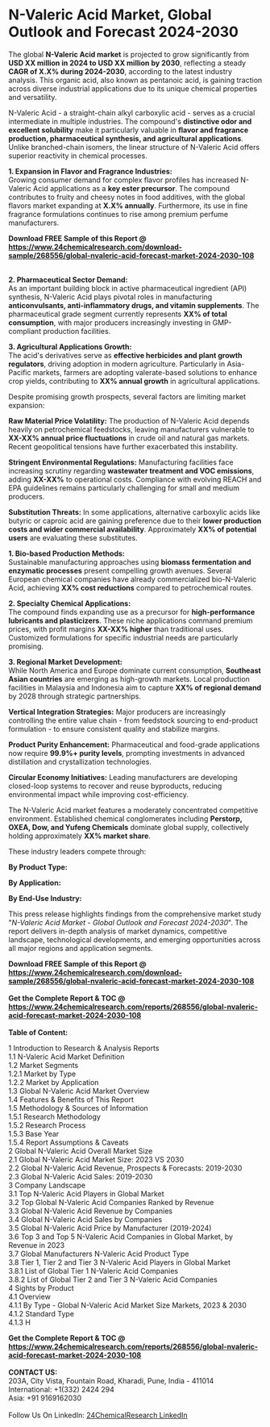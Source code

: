 <h1>N-Valeric Acid Market, Global Outlook and Forecast 2024-2030</h1><p>The global <strong>N-Valeric Acid market</strong> is projected to grow significantly from <strong>USD XX million in 2024 to USD XX million by 2030</strong>, reflecting a steady <strong>CAGR of X.X% during 2024-2030</strong>, according to the latest industry analysis. This organic acid, also known as pentanoic acid, is gaining traction across diverse industrial applications due to its unique chemical properties and versatility.</p><p>N-Valeric Acid - a straight-chain alkyl carboxylic acid - serves as a crucial intermediate in multiple industries. The compound's <strong>distinctive odor and excellent solubility</strong> make it particularly valuable in <strong>flavor and fragrance production, pharmaceutical synthesis, and agricultural applications</strong>. Unlike branched-chain isomers, the linear structure of N-Valeric Acid offers superior reactivity in chemical processes.</p><p><strong>1. Expansion in Flavor and Fragrance Industries:</strong><br>
Growing consumer demand for complex flavor profiles has increased N-Valeric Acid applications as a <strong>key ester precursor</strong>. The compound contributes to fruity and cheesy notes in food additives, with the global flavors market expanding at <strong>X.X% annually</strong>. Furthermore, its use in fine fragrance formulations continues to rise among premium perfume manufacturers.</p><div><b>Download FREE Sample of this Report @ 
            <a href="https://www.24chemicalresearch.com/download-sample/268556/global-nvaleric-acid-forecast-market-2024-2030-108">
            https://www.24chemicalresearch.com/download-sample/268556/global-nvaleric-acid-forecast-market-2024-2030-108</a></b></div><br><p><strong>2. Pharmaceutical Sector Demand:</strong><br>
As an important building block in active pharmaceutical ingredient (API) synthesis, N-Valeric Acid plays pivotal roles in manufacturing <strong>anticonvulsants, anti-inflammatory drugs, and vitamin supplements</strong>. The pharmaceutical grade segment currently represents <strong>XX% of total consumption</strong>, with major producers increasingly investing in GMP-compliant production facilities.</p><p><strong>3. Agricultural Applications Growth:</strong><br>
The acid's derivatives serve as <strong>effective herbicides and plant growth regulators</strong>, driving adoption in modern agriculture. Particularly in Asia-Pacific markets, farmers are adopting valerate-based solutions to enhance crop yields, contributing to <strong>XX% annual growth</strong> in agricultural applications.</p><p>Despite promising growth prospects, several factors are limiting market expansion:</p><p><strong>Raw Material Price Volatility:</strong> The production of N-Valeric Acid depends heavily on petrochemical feedstocks, leaving manufacturers vulnerable to <strong>XX-XX% annual price fluctuations</strong> in crude oil and natural gas markets. Recent geopolitical tensions have further exacerbated this instability.</p><p><strong>Stringent Environmental Regulations:</strong> Manufacturing facilities face increasing scrutiny regarding <strong>wastewater treatment and VOC emissions</strong>, adding <strong>XX-XX%</strong> to operational costs. Compliance with evolving REACH and EPA guidelines remains particularly challenging for small and medium producers.</p><p><strong>Substitution Threats:</strong> In some applications, alternative carboxylic acids like butyric or caproic acid are gaining preference due to their <strong>lower production costs and wider commercial availability</strong>. Approximately <strong>XX% of potential users</strong> are evaluating these substitutes.</p><p><strong>1. Bio-based Production Methods:</strong><br>
Sustainable manufacturing approaches using <strong>biomass fermentation and enzymatic processes</strong> present compelling growth avenues. Several European chemical companies have already commercialized bio-N-Valeric Acid, achieving <strong>XX% cost reductions</strong> compared to petrochemical routes.</p><p><strong>2. Specialty Chemical Applications:</strong><br>
The compound finds expanding use as a precursor for <strong>high-performance lubricants and plasticizers</strong>. These niche applications command premium prices, with profit margins <strong>XX-XX% higher</strong> than traditional uses. Customized formulations for specific industrial needs are particularly promising.</p><p><strong>3. Regional Market Development:</strong><br>
While North America and Europe dominate current consumption, <strong>Southeast Asian countries</strong> are emerging as high-growth markets. Local production facilities in Malaysia and Indonesia aim to capture <strong>XX% of regional demand</strong> by 2028 through strategic partnerships.</p><p><strong>Vertical Integration Strategies:</strong> Major producers are increasingly controlling the entire value chain - from feedstock sourcing to end-product formulation - to ensure consistent quality and stabilize margins.</p><p><strong>Product Purity Enhancement:</strong> Pharmaceutical and food-grade applications now require <strong>99.9%+ purity levels</strong>, prompting investments in advanced distillation and crystallization technologies.</p><p><strong>Circular Economy Initiatives:</strong> Leading manufacturers are developing closed-loop systems to recover and reuse byproducts, reducing environmental impact while improving cost-efficiency.</p><p>The N-Valeric Acid market features a moderately concentrated competitive environment. Established chemical conglomerates including <strong>Perstorp, OXEA, Dow, and Yufeng Chemicals</strong> dominate global supply, collectively holding approximately <strong>XX% market share</strong>.</p><p>These industry leaders compete through:</p><p><strong>By Product Type:</strong></p><p><strong>By Application:</strong></p><p><strong>By End-Use Industry:</strong></p><p>This press release highlights findings from the comprehensive market study "<em>N-Valeric Acid Market - Global Outlook and Forecast 2024-2030</em>". The report delivers in-depth analysis of market dynamics, competitive landscape, technological developments, and emerging opportunities across all major regions and application segments.</p><div><b>Download FREE Sample of this Report @ 
            <a href="https://www.24chemicalresearch.com/download-sample/268556/global-nvaleric-acid-forecast-market-2024-2030-108">
            https://www.24chemicalresearch.com/download-sample/268556/global-nvaleric-acid-forecast-market-2024-2030-108</a></b></div><br><div><b>Get the Complete Report & TOC @ 
            <a href="https://www.24chemicalresearch.com/reports/268556/global-nvaleric-acid-forecast-market-2024-2030-108">
            https://www.24chemicalresearch.com/reports/268556/global-nvaleric-acid-forecast-market-2024-2030-108</a></b></div><br>
            <b>Table of Content:</b><p>1 Introduction to Research & Analysis Reports<br />
    1.1 N-Valeric Acid Market Definition<br />
    1.2 Market Segments<br />
        1.2.1 Market by Type<br />
        1.2.2 Market by Application<br />
    1.3 Global N-Valeric Acid Market Overview<br />
    1.4 Features & Benefits of This Report<br />
    1.5 Methodology & Sources of Information<br />
        1.5.1 Research Methodology<br />
        1.5.2 Research Process<br />
        1.5.3 Base Year<br />
        1.5.4 Report Assumptions & Caveats<br />
2 Global N-Valeric Acid Overall Market Size<br />
    2.1 Global N-Valeric Acid Market Size: 2023 VS 2030<br />
    2.2 Global N-Valeric Acid Revenue, Prospects & Forecasts: 2019-2030<br />
    2.3 Global N-Valeric Acid Sales: 2019-2030<br />
3 Company Landscape<br />
    3.1 Top N-Valeric Acid Players in Global Market<br />
    3.2 Top Global N-Valeric Acid Companies Ranked by Revenue<br />
    3.3 Global N-Valeric Acid Revenue by Companies<br />
    3.4 Global N-Valeric Acid Sales by Companies<br />
    3.5 Global N-Valeric Acid Price by Manufacturer (2019-2024)<br />
    3.6 Top 3 and Top 5 N-Valeric Acid Companies in Global Market, by Revenue in 2023<br />
    3.7 Global Manufacturers N-Valeric Acid Product Type<br />
    3.8 Tier 1, Tier 2 and Tier 3 N-Valeric Acid Players in Global Market<br />
        3.8.1 List of Global Tier 1 N-Valeric Acid Companies<br />
        3.8.2 List of Global Tier 2 and Tier 3 N-Valeric Acid Companies<br />
4 Sights by Product<br />
    4.1 Overview<br />
        4.1.1 By Type - Global N-Valeric Acid Market Size Markets, 2023 & 2030<br />
        4.1.2 Standard Type<br />
        4.1.3 H</p><div><b>Get the Complete Report & TOC @ 
            <a href="https://www.24chemicalresearch.com/reports/268556/global-nvaleric-acid-forecast-market-2024-2030-108">
            https://www.24chemicalresearch.com/reports/268556/global-nvaleric-acid-forecast-market-2024-2030-108</a></b></div><br><b>CONTACT US:</b><br>
            203A, City Vista, Fountain Road, Kharadi, Pune, India - 411014<br>
            International: +1(332) 2424 294<br>
            Asia: +91 9169162030 <br><br>
            Follow Us On LinkedIn: <a href="https://www.linkedin.com/company/24chemicalresearch/">24ChemicalResearch LinkedIn</a>